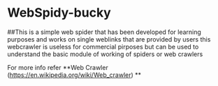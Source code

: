 # WebSpidy-bucky

 ##This is a simple web spider that has been developed for learning purposes and works on single weblinks that are provided by users 
 this webcrawler is useless for commercial pirposes but can be used to understand the basic module of working of spiders or web crawlers
 
 For more info refer **Web Crawler (https://en.wikipedia.org/wiki/Web_crawler) **
